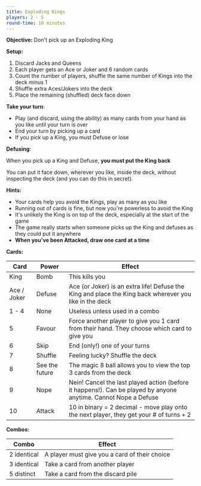 ```yaml
---
title: Exploding Kings
players: 2 - 5
round-time: 10 minutes
---
```


**Objective:** Don't pick up an Exploding King

**Setup:**

1. Discard Jacks and Queens
2. Each player gets an Ace or Joker and 6 random cards
3. Count the number of players, shuffle the same number of Kings into the deck minus 1
4. Shuffle extra Aces/Jokers into the deck
5. Place the remaining (shuffled) deck face down

**Take your turn**:

- Play (and discard, using the ability) as many cards from your hand as you like until your turn is over
- End your turn by picking up a card
- If you pick up a King, you must Defuse or lose

**Defusing**:

When you pick up a King and Defuse, **you must put the King back**

You can put it face down, wherever you like, inside the deck, without inspecting the deck (and you can do this in secret).

**Hints:**

- Your cards help you avoid the Kings, play as many as you like
- Running out of cards is fine, but now you're powerless to avoid the King
- It's unlikely the King is on top of the deck, especially at the start of the game
- The game really starts when someone picks up the King and defuses as they could put it anywhere
- **When you've been Attacked, draw one card at a time**

<!--split-->

**Cards:**

| Card        | Power          | Effect                                                                                                          |
|-------------|----------------|-----------------------------------------------------------------------------------------------------------------|
| King        | Bomb           | This kills you                                                                                                  |
| Ace / Joker | Defuse         | Ace (or Joker) is an extra life! Defuse the King and place the King back wherever you like in the deck          |
| 1 - 4       | None           | Useless unless used in a combo                                                                                  |
| 5           | Favour         | Force another player to give you 1 card from their hand. They choose which card to give you                     |
| 6           | Skip           | End (only!) one of your turns                                                                                   |
| 7           | Shuffle        | Feeling lucky? Shuffle the deck                                                                                 |
| 8           | See the future | The magic 8 ball allows you to view the top 3 cards from the deck                                               |
| 9           | Nope           | Nein! Cancel the last played action (before it happens!). Can be played by anyone anytime. Cannot Nope a Defuse |
| 10          | Attack         | 10 in binary = 2 decimal - move play onto the next player, they get your # of turns + 2                         |

**Combos:**

| Combo       | Effect                                        |
|-------------|-----------------------------------------------|
| 2 identical | A player must give you a card of their choice |
| 3 identical | Take a card from another player               |
| 5 distinct  | Take a card from the discard pile             |
